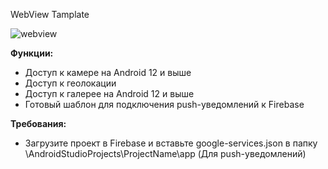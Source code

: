 WebView Tamplate

![webview](https://github.com/user-attachments/assets/16f9f44a-82fc-4b63-b6b6-7b88c9e3e4dd)

**Функции:**
- Доступ к камере на Android 12 и выше
- Доступ к геолокации
- Доступ к галерее на Android 12 и выше
- Готовый шаблон для подключения push-уведомлений к Firebase

**Требования:**
- Загрузите проект в Firebase и вставьте google-services.json в папку \AndroidStudioProjects\ProjectName\app (Для push-уведомлений)
